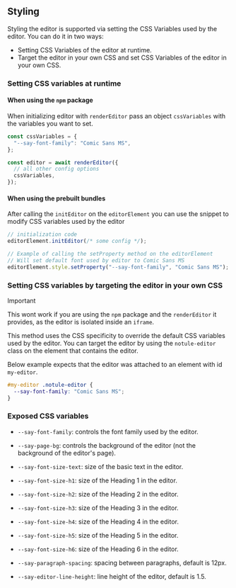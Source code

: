 ## Styling

Styling the editor is supported via setting the CSS Variables used by the editor. You can do it in two ways:

- Setting CSS Variables of the editor at runtime.
- Target the editor in your own CSS and set CSS Variables of the editor in your own CSS.

### Setting CSS variables at runtime

#### When using the `npm` package

When initializing editor with `renderEditor` pass an object `cssVariables` with the variables you want to set.

```js
const cssVariables = {
  "--say-font-family": "Comic Sans MS",
};

const editor = await renderEditor({
  // all other config options
  cssVariables,
});
```

#### When using the prebuilt bundles

After calling the `initEditor` on the `editorElement` you can use the snippet to modify CSS variables used by the editor

```js
// initialization code
editorElement.initEditor(/* some config */);

// Example of calling the setProperty method on the editorElement
// Will set default font used by editor to Comic Sans MS
editorElement.style.setProperty("--say-font-family", "Comic Sans MS");
```

### Setting CSS variables by targeting the editor in your own CSS

> [!IMPORTANT]
> This wont work if you are using the `npm` package and the `renderEditor` it provides, as the editor is isolated inside an `iframe`.

This method uses the CSS specificity to override the default CSS variables used by the editor.
You can target the editor by using the `notule-editor` class on the element that contains the editor.

Below example expects that the editor was attached to an element with id `my-editor`.

```css
#my-editor .notule-editor {
  --say-font-family: "Comic Sans MS";
}
```

### Exposed CSS variables

- `--say-font-family`: controls the font family used by the editor.
- `--say-page-bg`: controls the background of the editor (not the background of the editor's page).
- `--say-font-size-text`: size of the basic text in the editor.
- `--say-font-size-h1`: size of the Heading 1 in the editor.
- `--say-font-size-h2`: size of the Heading 2 in the editor.
- `--say-font-size-h3`: size of the Heading 3 in the editor.
- `--say-font-size-h4`: size of the Heading 4 in the editor.
- `--say-font-size-h5`: size of the Heading 5 in the editor.
- `--say-font-size-h6`: size of the Heading 6 in the editor.

- `--say-paragraph-spacing`: spacing between paragraphs, default is 12px.
- `--say-editor-line-height`: line height of the editor, default is 1.5.
